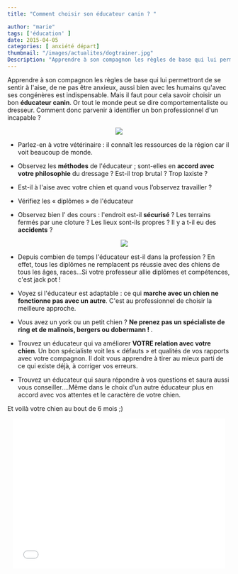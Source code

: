 ```yaml
---
title: "Comment choisir son éducateur canin ? "

author: "marie"
tags: ['éducation' ]
date: 2015-04-05
categories: [ anxiété départ]
thumbnail: "/images/actualites/dogtrainer.jpg"
Description: "Apprendre à son compagnon les règles de base qui lui permettront de se sentir à l'aise, de ne pas être anxieux, aussi bien avec les humains qu'avec ses congénères est indispensable. "
---
```


Apprendre à son compagnon les règles de base qui lui permettront de se sentir à l'aise, de ne pas être anxieux, aussi bien avec les humains qu'avec ses congénères est indispensable.
Mais il faut pour cela savoir choisir un bon <b>éducateur canin</b>. Or tout le monde peut se dire comportementaliste ou dresseur. Comment donc parvenir à identifier un bon professionnel d'un incapable ?

<p align="center"><img src= "/images/actualites/dogtrainer.jpg"></p>

<ul> <li> Parlez-en à votre vétérinaire : il connaît les ressources de la région car il voit beaucoup de monde. </li>

<p>
<li> Observez les <b>méthodes</b> de l'éducateur ; sont-elles en <b>accord avec votre philosophie</b> du dressage ? Est-il trop brutal ? Trop laxiste ? </li></p>

<p><li> Est-il à l'aise avec votre chien et quand vous l’observez travailler ? </li> </p>

<p><li> Vérifiez les « diplômes » de l'éducateur </li></p>

<p><li> Observez bien l'<b<environnement</b> des cours : l'endroit est-il <b>sécurisé</b> ? Les terrains fermés par une cloture ? Les lieux sont-ils propres ? Il y a t-il eu des <b>accidents</b> ? </li></p>
<p align="center"><img src="/images/actualites/entrainement-chien.jpg"></p>

<p><li> Depuis combien de temps l'éducateur est-il dans la profession ? En effet, tous les diplômes ne remplacent ps <b<l'expérience</b> réussie avec des chiens de tous les âges, races...Si votre professeur allie diplômes et compétences, c'est jack pot ! </li></p>

<p><li> Voyez si l'éducateur est adaptable : ce qui <b>marche avec un chien ne fonctionne pas avec un autre</b>. C'est au professionnel de choisir la meilleure approche. </li></p>

<p><li> Vous avez un york ou un petit chien ? <b>Ne prenez pas un spécialiste de ring et de malinois, bergers ou dobermann ! </b>. </li></p>

<p><li> Trouvez un éducateur qui va améliorer <b>VOTRE relation avec votre chien</b>. Un bon spécialiste voit les « défauts » et qualités de vos rapports avec votre compagnon. Il doit vous apprendre à tirer au mieux parti de ce qui existe déjà, à corriger vos erreurs. </li></p>

<p><li> Trouvez un éducateur qui saura répondre à vos questions et saura aussi vous conseiller....Même dans le choix d'un autre éducateur plus en accord avec vos attentes et le caractère de votre chien. </li></p> </ul>

Et voilà votre chien au bout de 6 mois ;)
<p align ="center"><iframe src="//giphy.com/embed/uJG2A0WvErkGY?html5=true" width="480" height="338" frameBorder="0" webkitAllowFullScreen mozallowfullscreen allowFullScreen></iframe></p>



